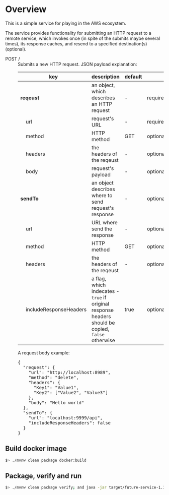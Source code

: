 # Overview

This is a simple service for playing in the AWS ecosystem.

The service provides functionality for submitting an HTTP request to a remote service, which invokes once (in spite of the submits maybe several times), its response caches, and resend to a specified destination(s) (optional).

<dl>
  <dt>POST /</dt>
  <dd>
    Submits a new HTTP request. JSON payload explanation:
    <table>
      <thead>
        <th>key</th><th>description</th><th>default</th><th>&nbsp;</th>
      </thead>
      <tr>
        <td><b>reqeust</b></td>
        <td>an object, which describes an HTTP request</td>
        <td>-</td>
        <td>required</td>
      </tr>
      <tr>
        <td>&nbsp;&nbsp;&nbsp;&nbsp;url</td>
        <td>request's URL</td>
        <td>-</td>
        <td>required</td>
      </tr>
      <tr>
        <td>&nbsp;&nbsp;&nbsp;&nbsp;method</td>
        <td>HTTP method</td>
        <td>GET</td>
        <td>optional</td>
      </tr>
      <tr>
        <td>&nbsp;&nbsp;&nbsp;&nbsp;headers</td>
        <td>the headers of the reqeust</td>
        <td>-</td>
        <td>optional</td>
      </tr>
      <tr>
        <td>&nbsp;&nbsp;&nbsp;&nbsp;body</td>
        <td>request's payload</td>
        <td>-</td>
        <td>optional</td>
      </tr>
      <tr>
        <td><b>sendTo</b></td>
        <td>an object describes where to send request's response</td>
        <td>-</td>
        <td>optional</td>
      </tr>
      <tr>
        <td>&nbsp;&nbsp;&nbsp;&nbsp;url</td>
        <td>URL where send the response</td>
        <td>-</td>
        <td>optional</td>
      </tr>
      <tr>
        <td>&nbsp;&nbsp;&nbsp;&nbsp;method</td>
        <td>HTTP method</td>
        <td>GET</td>
        <td>optional</td>
      </tr>
      <tr>
        <td>&nbsp;&nbsp;&nbsp;&nbsp;headers</td>
        <td>the headers of the reqeust</td>
        <td>-</td>
        <td>optional</td>
      </tr>
      <tr>
        <td>&nbsp;&nbsp;&nbsp;&nbsp;includeResponseHeaders</td>
        <td>a flag, which indecates - <code>true</code> if original response headers should be copied, <code>false</code> otherwise</td>
        <td>true</td>
        <td>optional</td>
      </tr>
    </table>
    A request body example:
    <pre>
{
  "request": {
    "url": "http://localhost:8989",
    "method": "delete",
    "headers": {
      "Key1": "Value1",
      "Key2": ["Value2", "Value3"]
    },
    "body": "Hello world"
  },
  "sendTo": {
    "url": "localhost:9999/api",
    "includeResponseHeaders": false
  }
}</pre>
  </dd>
</dl>

## Build docker image

```bash
$> ./mvnw clean package docker:build
```

## Package, verify and run

```bash
$> ./mvnw clean package verify; and java -jar target/future-service-1.1.0.jar
```
